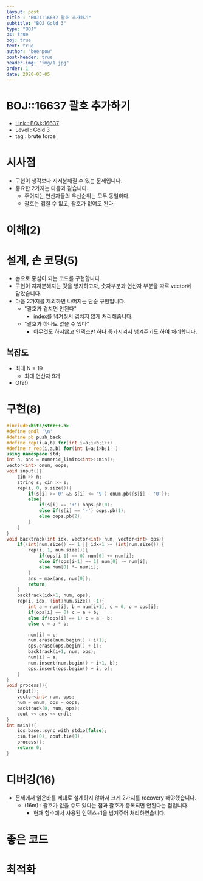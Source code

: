```yaml
---
layout: post
title : "BOJ::16637 괄호 추가하기"
subtitle: "BOJ Gold 3"
type: "BOJ"
ps: true
boj: true
text: true
author: "beenpow"
post-header: true
header-img: "img/1.jpg"
order: 1
date: 2020-05-05
---
```

# BOJ::16637 괄호 추가하기
- [Link : BOJ::16637](https://www.acmicpc.net/problem/16637)
- Level : Gold 3
- tag : brute force

# 시사점
- 구현이 생각보다 지저분해질 수 있는 문제입니다.
- 중요한 2가지는 다음과 같습니다.
  - 주어지는 연산자들의 우선순위는 모두 동일하다.
  - 괄호는 겹칠 수 없고, 괄호가 없어도 된다.

# 이해(2)

# 설계, 손 코딩(5)
- 손으로 중심이 되는 코드를 구현합니다.
- 구현이 지저분해지는 것을 방지하고자, 숫자부분과 연산자 부분을 따로 vector에 담았습니다.
- 다음 2가지를 제외하면 나머지는 단순 구현입니다.
  - "괄호가 겹치면 안된다"
    - index를 넘겨줘서 겹치지 않게 처리해줍니다.
  - "괄호가 하나도 없을 수 있다"
    - 아무것도 하지않고 인덱스만 하나 증가시켜서 넘겨주기도 하여 처리합니다.

## 복잡도
- 최대 N = 19
  - 최대 연산자 9개
- O(9!)

# 구현(8)

```cpp
#include<bits/stdc++.h>
#define endl '\n'
#define pb push_back
#define rep(i,a,b) for(int i=a;i<b;i++)
#define r_rep(i,a,b) for(int i=a;i>b;i--)
using namespace std;
int n, ans = numeric_limits<int>::min();
vector<int> onum, oops;
void input(){
    cin >> n;
    string s; cin >> s;
    rep(i, 0, s.size()){
        if(s[i] >='0' && s[i] <= '9') onum.pb({s[i] - '0'});
        else{
            if(s[i] == '+') oops.pb(0);
            else if(s[i] == '-') oops.pb(1);
            else oops.pb(2);
        }
    }
}
void backtrack(int idx, vector<int> num, vector<int> ops){
    if((int)num.size() == 1 || idx+1 >= (int)num.size()) {
        rep(i, 1, num.size()){
            if(ops[i-1] == 0) num[0] += num[i];
            else if(ops[i-1] == 1) num[0] -= num[i];
            else num[0] *= num[i];
        }
        ans = max(ans, num[0]);
        return;
    }
    backtrack(idx+1, num, ops);
    rep(i, idx, (int)num.size() -1){
        int a = num[i], b = num[i+1], c = 0, o = ops[i];
        if(ops[i] == 0) c = a + b;
        else if(ops[i] == 1) c = a - b;
        else c = a * b;

        num[i] = c;
        num.erase(num.begin() + i+1);
        ops.erase(ops.begin() + i);
        backtrack(i+1, num, ops);
        num[i] = a;
        num.insert(num.begin() + i+1, b);
        ops.insert(ops.begin() + i, o);
    }
}
void process(){
    input();
    vector<int> num, ops;
    num = onum, ops = oops;
    backtrack(0, num, ops);
    cout << ans << endl;
}
int main(){
    ios_base::sync_with_stdio(false);
    cin.tie(0); cout.tie(0);
    process();
    return 0;
}
```

# 디버깅(16)
- 문제에서 읽은바를 제대로 설계하지 않아서 크게 2가지를 recovery 해야했습니다.
  - (16m) : 괄호가 없을 수도 있다는 점과 괄호가 중복되면 안된다는 점입니다.
    - 현재 함수에서 사용된 인덱스+1을 넘겨주어 처리하였습니다.

# 좋은 코드

# 최적화

